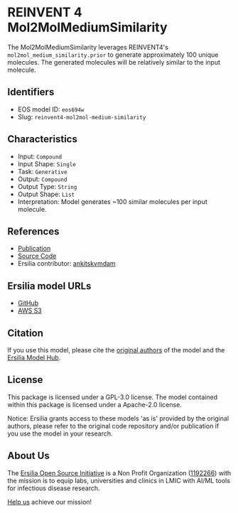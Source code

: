 # REINVENT 4 Mol2MolMediumSimilarity

The Mol2MolMediumSimilarity leverages REINVENT4's `mol2mol_medium_similarity.prior` to generate approximately 100 unique molecules. The generated molecules will be relatively similar to the input molecule.

## Identifiers

* EOS model ID: `eos694w`
* Slug: `reinvent4-mol2mol-medium-similarity`

## Characteristics

* Input: `Compound`
* Input Shape: `Single`
* Task: `Generative`
* Output: `Compound`
* Output Type: `String`
* Output Shape: `List`
* Interpretation: Model generates ~100 similar molecules per input molecule.

## References

* [Publication](https://chemrxiv.org/engage/chemrxiv/article-details/65463cafc573f893f1cae33a)
* [Source Code](https://github.com/MolecularAI/REINVENT4)
* Ersilia contributor: [ankitskvmdam](https://github.com/ankitskvmdam)

## Ersilia model URLs
* [GitHub](https://github.com/ersilia-os/eos694w)
* [AWS S3](https://ersilia-models-zipped.s3.eu-central-1.amazonaws.com/eos694w.zip)

## Citation

If you use this model, please cite the [original authors](https://chemrxiv.org/engage/chemrxiv/article-details/65463cafc573f893f1cae33a) of the model and the [Ersilia Model Hub](https://github.com/ersilia-os/ersilia/blob/master/CITATION.cff).

## License

This package is licensed under a GPL-3.0 license. The model contained within this package is licensed under a Apache-2.0 license.

Notice: Ersilia grants access to these models 'as is' provided by the original authors, please refer to the original code repository and/or publication if you use the model in your research.

## About Us

The [Ersilia Open Source Initiative](https://ersilia.io) is a Non Profit Organization ([1192266](https://register-of-charities.charitycommission.gov.uk/charity-search/-/charity-details/5170657/full-print)) with the mission is to equip labs, universities and clinics in LMIC with AI/ML tools for infectious disease research.

[Help us](https://www.ersilia.io/donate) achieve our mission!